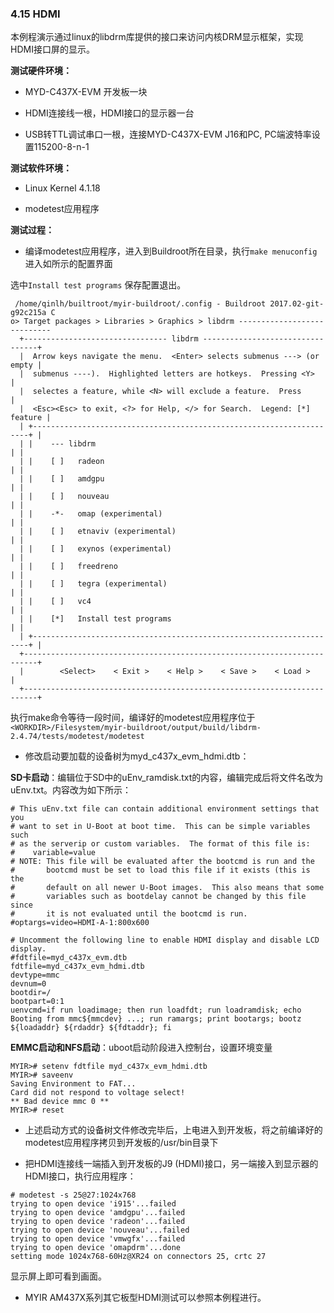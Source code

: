 ### 4.15 HDMI

本例程演示通过linux的libdrm库提供的接口来访问内核DRM显示框架，实现HDMI接口屏的显示。

**测试硬件环境：**

* MYD-C437X-EVM 开发板一块
* HDMI连接线一根，HDMI接口的显示器一台

* USB转TTL调试串口一根，连接MYD-C437X-EVM J16和PC, PC端波特率设置115200-8-n-1

**测试软件环境：**

* Linux Kernel 4.1.18

* modetest应用程序

**测试过程：**

* 编译modetest应用程序，进入到Buildroot所在目录，执行`make menuconfig`进入如所示的配置界面

选中`Install test programs` 保存配置退出。

```
 /home/qinlh/builtroot/myir-buildroot/.config - Buildroot 2017.02-git-g92c215a C
o> Target packages > Libraries > Graphics > libdrm ----------------------------
  +-------------------------------- libdrm ---------------------------------+
  |  Arrow keys navigate the menu.  <Enter> selects submenus ---> (or empty |  
  |  submenus ----).  Highlighted letters are hotkeys.  Pressing <Y>        |  
  |  selectes a feature, while <N> will exclude a feature.  Press           |  
  |  <Esc><Esc> to exit, <?> for Help, </> for Search.  Legend: [*] feature |  
  | +---------------------------------------------------------------------+ |  
  | |    --- libdrm                                                       | |  
  | |    [ ]   radeon                                                     | |  
  | |    [ ]   amdgpu                                                     | |  
  | |    [ ]   nouveau                                                    | |  
  | |    -*-   omap (experimental)                                        | |  
  | |    [ ]   etnaviv (experimental)                                     | |  
  | |    [ ]   exynos (experimental)                                      | |  
  | |    [ ]   freedreno                                                  | |  
  | |    [ ]   tegra (experimental)                                       | |  
  | |    [ ]   vc4                                                        | |  
  | |    [*]   Install test programs                                      | |  
  | +---------------------------------------------------------------------+ |  
  +-------------------------------------------------------------------------+  
  |        <Select>    < Exit >    < Help >    < Save >    < Load >         |  
  +-------------------------------------------------------------------------+
```

执行make命令等待一段时间，编译好的modetest应用程序位于`<WORKDIR>/Filesystem/myir-buildroot/output/build/libdrm-2.4.74/tests/modetest/modetest`

* 修改启动要加载的设备树为myd\_c437x\_evm\_hdmi.dtb：

**SD卡启动**：编辑位于SD中的uEnv\_ramdisk.txt的内容，编辑完成后将文件名改为uEnv.txt。内容改为如下所示：

```
# This uEnv.txt file can contain additional environment settings that you
# want to set in U-Boot at boot time.  This can be simple variables such
# as the serverip or custom variables.  The format of this file is:
#    variable=value
# NOTE: This file will be evaluated after the bootcmd is run and the
#       bootcmd must be set to load this file if it exists (this is the
#       default on all newer U-Boot images.  This also means that some
#       variables such as bootdelay cannot be changed by this file since
#       it is not evaluated until the bootcmd is run.
#optargs=video=HDMI-A-1:800x600

# Uncomment the following line to enable HDMI display and disable LCD display.
#fdtfile=myd_c437x_evm.dtb
fdtfile=myd_c437x_evm_hdmi.dtb
devtype=mmc
devnum=0
bootdir=/
bootpart=0:1
uenvcmd=if run loadimage; then run loadfdt; run loadramdisk; echo Booting from mmc${mmcdev} ...; run ramargs; print bootargs; bootz ${loadaddr} ${rdaddr} ${fdtaddr}; fi
```

**EMMC启动和NFS启动**：uboot启动阶段进入控制台，设置环境变量

```
MYIR># setenv fdtfile myd_c437x_evm_hdmi.dtb
MYIR># saveenv
Saving Environment to FAT...
Card did not respond to voltage select!
** Bad device mmc 0 **
MYIR># reset
```

* 上述启动方式的设备树文件修改完毕后，上电进入到开发板，将之前编译好的modetest应用程序拷贝到开发板的/usr/bin目录下

* 把HDMI连接线一端插入到开发板的J9 \(HDMI\)接口，另一端接入到显示器的HDMI接口，执行应用程序：

```
# modetest -s 25@27:1024x768
trying to open device 'i915'...failed
trying to open device 'amdgpu'...failed
trying to open device 'radeon'...failed
trying to open device 'nouveau'...failed
trying to open device 'vmwgfx'...failed
trying to open device 'omapdrm'...done
setting mode 1024x768-60Hz@XR24 on connectors 25, crtc 27
```

显示屏上即可看到画面。

* MYIR AM437X系列其它板型HDMI测试可以参照本例程进行。



